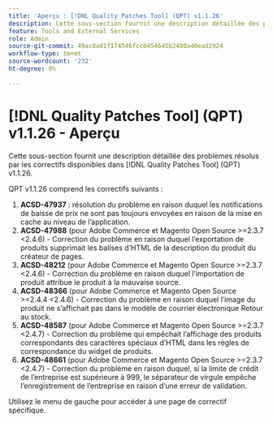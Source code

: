 ```yaml
---
title: 'Aperçu : [!DNL Quality Patches Tool] (QPT) v1.1.26'
description: Cette sous-section fournit une description détaillée des problèmes résolus par les correctifs disponibles dans [!DNL Quality Patches Tool] (QPT) v1.1.26.
feature: Tools and External Services
role: Admin
source-git-commit: 49ac8ad1f174546fcc0454645b2480a40ead2924
workflow-type: tm+mt
source-wordcount: '232'
ht-degree: 0%

---
```


# [!DNL Quality Patches Tool] (QPT) v1.1.26 - Aperçu

Cette sous-section fournit une description détaillée des problèmes résolus par les correctifs disponibles dans [!DNL Quality Patches Tool] (QPT) v1.1.26.

QPT v1.1.26 comprend les correctifs suivants :

1. **ACSD-47937** : résolution du problème en raison duquel les notifications de baisse de prix ne sont pas toujours envoyées en raison de la mise en cache au niveau de l’application.
1. **ACSD-47988** (pour Adobe Commerce et Magento Open Source >=2.3.7 &lt;2.4.6) - Correction du problème en raison duquel l’exportation de produits supprimait les balises d’HTML de la description du produit du créateur de pages.
1. **ACSD-48212** (pour Adobe Commerce et Magento Open Source >=2.3.7 &lt;2.4.6) - Correction du problème en raison duquel l’importation de produit attribue le produit à la mauvaise source.
1. **ACSD-48366** (pour Adobe Commerce et Magento Open Source >=2.4.4 &lt;2.4.6) - Correction du problème en raison duquel l’image du produit ne s’affichait pas dans le modèle de courrier électronique Retour au stock.
1. **ACSD-48587** (pour Adobe Commerce et Magento Open Source >=2.3.7 &lt;2.4.7) - Correction du problème qui empêchait l’affichage des produits correspondants des caractères spéciaux d’HTML dans les règles de correspondance du widget de produits.
1. **ACSD-48661** (pour Adobe Commerce et Magento Open Source >=2.3.7 &lt;2.4.7) - Correction du problème en raison duquel, si la limite de crédit de l’entreprise est supérieure à 999, le séparateur de virgule empêche l’enregistrement de l’entreprise en raison d’une erreur de validation.

Utilisez le menu de gauche pour accéder à une page de correctif spécifique.
